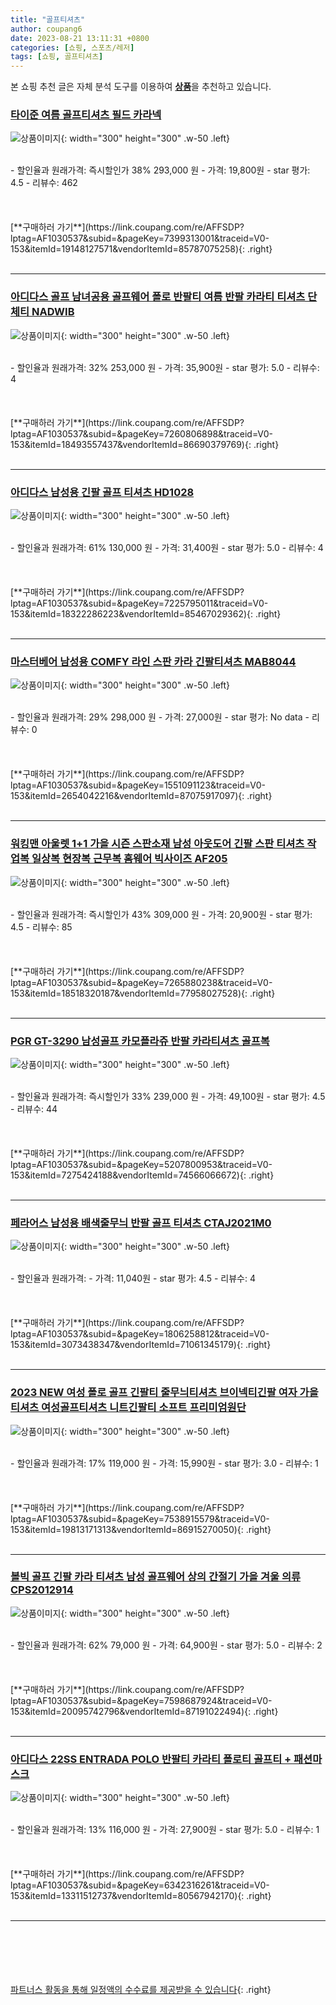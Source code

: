 ```yaml
---
title: "골프티셔츠"
author: coupang6
date: 2023-08-21 13:11:31 +0800
categories: [쇼핑, 스포츠/레저]
tags: [쇼핑, 골프티셔츠]
---
```


본 쇼핑 추천 글은 자체 분석 도구를 이용하여 [**상품**](https://link.coupang.com/a/bao1ui)을 추천하고 있습니다.

### [타이준 여름 골프티셔츠 필드 카라넥](https://link.coupang.com/re/AFFSDP?lptag=AF1030537&subid=&pageKey=7399313001&traceid=V0-153&itemId=19148127571&vendorItemId=85787075258)

![상품이미지](https://thumbnail9.coupangcdn.com/thumbnails/remote/230x230ex/image/vendor_inventory/e9df/22a3cb07b9bae50e264211fbc2071b09d0ce57a003f43143107e371537ff.jpg){: width="300" height="300" .w-50 .left}


<br>
- 할인율과 원래가격: 즉시할인가 38%  293,000   원
- 가격: 19,800원
- star 평가: 4.5
- 리뷰수: 462
<br>
<br>
<br>
<br>
[**구매하러 가기**](https://link.coupang.com/re/AFFSDP?lptag=AF1030537&subid=&pageKey=7399313001&traceid=V0-153&itemId=19148127571&vendorItemId=85787075258){: .right}
<br>
<br>

---

### [아디다스 골프 남녀공용 골프웨어 폴로 반팔티 여름 반팔 카라티 티셔츠 단체티 NADWIB](https://link.coupang.com/re/AFFSDP?lptag=AF1030537&subid=&pageKey=7260806898&traceid=V0-153&itemId=18493557437&vendorItemId=86690379769)

![상품이미지](https://thumbnail10.coupangcdn.com/thumbnails/remote/230x230ex/image/vendor_inventory/6d41/72845da019bc1ac6e0a4dbed8233e2c7e775eb148a0ca1c5a54287c21bd8.jpg){: width="300" height="300" .w-50 .left}


<br>
- 할인율과 원래가격: 32%  253,000   원
- 가격: 35,900원
- star 평가: 5.0
- 리뷰수: 4
<br>
<br>
<br>
<br>
[**구매하러 가기**](https://link.coupang.com/re/AFFSDP?lptag=AF1030537&subid=&pageKey=7260806898&traceid=V0-153&itemId=18493557437&vendorItemId=86690379769){: .right}
<br>
<br>

---

### [아디다스 남성용 긴팔 골프 티셔츠 HD1028](https://link.coupang.com/re/AFFSDP?lptag=AF1030537&subid=&pageKey=7225795011&traceid=V0-153&itemId=18322286223&vendorItemId=85467029362)

![상품이미지](https://thumbnail10.coupangcdn.com/thumbnails/remote/230x230ex/image/retail/images/2023/03/27/17/7/e335a168-7c68-460e-9b29-e5170cbf7186.jpg){: width="300" height="300" .w-50 .left}


<br>
- 할인율과 원래가격: 61%  130,000   원
- 가격: 31,400원
- star 평가: 5.0
- 리뷰수: 4
<br>
<br>
<br>
<br>
[**구매하러 가기**](https://link.coupang.com/re/AFFSDP?lptag=AF1030537&subid=&pageKey=7225795011&traceid=V0-153&itemId=18322286223&vendorItemId=85467029362){: .right}
<br>
<br>

---

### [마스터베어 남성용 COMFY 라인 스판 카라 긴팔티셔츠 MAB8044](https://link.coupang.com/re/AFFSDP?lptag=AF1030537&subid=&pageKey=1551091123&traceid=V0-153&itemId=2654042216&vendorItemId=87075917097)

![상품이미지](https://thumbnail8.coupangcdn.com/thumbnails/remote/230x230ex/image/vendor_inventory/e80e/aae444c533661d28ca60b502d9c2fa435b01f57e6225312bac0295ad6860.jpg){: width="300" height="300" .w-50 .left}


<br>
- 할인율과 원래가격: 29%  298,000   원
- 가격: 27,000원
- star 평가: No data
- 리뷰수: 0
<br>
<br>
<br>
<br>
[**구매하러 가기**](https://link.coupang.com/re/AFFSDP?lptag=AF1030537&subid=&pageKey=1551091123&traceid=V0-153&itemId=2654042216&vendorItemId=87075917097){: .right}
<br>
<br>

---

### [워킹맨 아울렛 1+1 가을 시즌 스판소재 남성 아웃도어 긴팔 스판 티셔츠 작업복 일상복 현장복 근무복 홈웨어 빅사이즈 AF205](https://link.coupang.com/re/AFFSDP?lptag=AF1030537&subid=&pageKey=7265880238&traceid=V0-153&itemId=18518320187&vendorItemId=77958027528)

![상품이미지](https://thumbnail8.coupangcdn.com/thumbnails/remote/230x230ex/image/vendor_inventory/8146/2f118794a4b30b40309b173ba4713fb8c7adb0ea5eb38a03e7682e7afd47.jpg){: width="300" height="300" .w-50 .left}


<br>
- 할인율과 원래가격: 즉시할인가 43%  309,000   원
- 가격: 20,900원
- star 평가: 4.5
- 리뷰수: 85
<br>
<br>
<br>
<br>
[**구매하러 가기**](https://link.coupang.com/re/AFFSDP?lptag=AF1030537&subid=&pageKey=7265880238&traceid=V0-153&itemId=18518320187&vendorItemId=77958027528){: .right}
<br>
<br>

---

### [PGR GT-3290 남성골프 카모플라쥬 반팔 카라티셔츠 골프복](https://link.coupang.com/re/AFFSDP?lptag=AF1030537&subid=&pageKey=5207800953&traceid=V0-153&itemId=7275424188&vendorItemId=74566066672)

![상품이미지](https://thumbnail7.coupangcdn.com/thumbnails/remote/230x230ex/image/vendor_inventory/a3b9/23cb66a2f5b39f0ca85018e0370ff0dd3994dcf1951a252ea990192be3ee.jpg){: width="300" height="300" .w-50 .left}


<br>
- 할인율과 원래가격: 즉시할인가 33%  239,000   원
- 가격: 49,100원
- star 평가: 4.5
- 리뷰수: 44
<br>
<br>
<br>
<br>
[**구매하러 가기**](https://link.coupang.com/re/AFFSDP?lptag=AF1030537&subid=&pageKey=5207800953&traceid=V0-153&itemId=7275424188&vendorItemId=74566066672){: .right}
<br>
<br>

---

### [페라어스 남성용 배색줄무늬 반팔 골프 티셔츠 CTAJ2021M0](https://link.coupang.com/re/AFFSDP?lptag=AF1030537&subid=&pageKey=1806258812&traceid=V0-153&itemId=3073438347&vendorItemId=71061345179)

![상품이미지](https://thumbnail10.coupangcdn.com/thumbnails/remote/230x230ex/image/retail/images/2020/06/19/18/1/826aaa8e-0a56-468e-bf86-6b1663f351be.jpg){: width="300" height="300" .w-50 .left}


<br>
- 할인율과 원래가격: 
- 가격: 11,040원
- star 평가: 4.5
- 리뷰수: 4
<br>
<br>
<br>
<br>
[**구매하러 가기**](https://link.coupang.com/re/AFFSDP?lptag=AF1030537&subid=&pageKey=1806258812&traceid=V0-153&itemId=3073438347&vendorItemId=71061345179){: .right}
<br>
<br>

---

### [2023 NEW 여성 폴로 골프 긴팔티 줄무늬티셔츠 브이넥티긴팔 여자 가을 티셔츠 여성골프티셔츠 니트긴팔티 소프트 프리미엄원단](https://link.coupang.com/re/AFFSDP?lptag=AF1030537&subid=&pageKey=7538915579&traceid=V0-153&itemId=19813171313&vendorItemId=86915270050)

![상품이미지](https://thumbnail9.coupangcdn.com/thumbnails/remote/230x230ex/image/vendor_inventory/1d15/e7b4a74e79c68c0a70dc5e219fe4c9945c2dad8a69d9fe3ec6b34493dba9.jpg){: width="300" height="300" .w-50 .left}


<br>
- 할인율과 원래가격: 17%  119,000   원
- 가격: 15,990원
- star 평가: 3.0
- 리뷰수: 1
<br>
<br>
<br>
<br>
[**구매하러 가기**](https://link.coupang.com/re/AFFSDP?lptag=AF1030537&subid=&pageKey=7538915579&traceid=V0-153&itemId=19813171313&vendorItemId=86915270050){: .right}
<br>
<br>

---

### [볼빅 골프 긴팔 카라 티셔츠 남성 골프웨어 상의 간절기 가을 겨울 의류 CPS2012914](https://link.coupang.com/re/AFFSDP?lptag=AF1030537&subid=&pageKey=7598687924&traceid=V0-153&itemId=20095742796&vendorItemId=87191022494)

![상품이미지](https://thumbnail9.coupangcdn.com/thumbnails/remote/230x230ex/image/vendor_inventory/a6ca/f720260de27cb3dd855ab4e0b200d35914b8b2b3a72c3303d68e27fb42ed.JPG){: width="300" height="300" .w-50 .left}


<br>
- 할인율과 원래가격: 62%  79,000   원
- 가격: 64,900원
- star 평가: 5.0
- 리뷰수: 2
<br>
<br>
<br>
<br>
[**구매하러 가기**](https://link.coupang.com/re/AFFSDP?lptag=AF1030537&subid=&pageKey=7598687924&traceid=V0-153&itemId=20095742796&vendorItemId=87191022494){: .right}
<br>
<br>

---

### [아디다스 22SS ENTRADA POLO 반팔티 카라티 폴로티 골프티 + 패션마스크](https://link.coupang.com/re/AFFSDP?lptag=AF1030537&subid=&pageKey=6342316261&traceid=V0-153&itemId=13311512737&vendorItemId=80567942170)

![상품이미지](https://thumbnail10.coupangcdn.com/thumbnails/remote/230x230ex/image/vendor_inventory/83e8/d4e2ec30444200c7d24035908bf27008ddf4add9dcf21ca33c46f743edc4.jpg){: width="300" height="300" .w-50 .left}


<br>
- 할인율과 원래가격: 13%  116,000   원
- 가격: 27,900원
- star 평가: 5.0
- 리뷰수: 1
<br>
<br>
<br>
<br>
[**구매하러 가기**](https://link.coupang.com/re/AFFSDP?lptag=AF1030537&subid=&pageKey=6342316261&traceid=V0-153&itemId=13311512737&vendorItemId=80567942170){: .right}
<br>
<br>

---
<br><br><br><br><br> [파트너스 활동을 통해 일정액의 수수료를 제공받을 수 있습니다](https://link.coupang.com/a/bao1ui){: .right}
